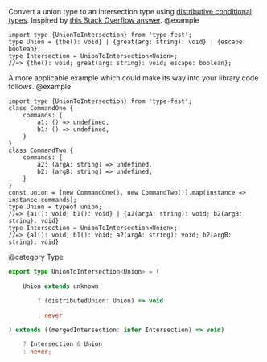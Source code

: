 Convert a union type to an intersection type using [distributive conditional types](https://www.typescriptlang.org/docs/handbook/release-notes/typescript-2-8.html#distributive-conditional-types).
Inspired by [this Stack Overflow answer](https://stackoverflow.com/a/50375286/2172153).
@example

    import type {UnionToIntersection} from 'type-fest';
    type Union = {the(): void} | {great(arg: string): void} | {escape: boolean};
    type Intersection = UnionToIntersection<Union>;
    //=> {the(): void; great(arg: string): void; escape: boolean};

A more applicable example which could make its way into your library code follows.
@example

    import type {UnionToIntersection} from 'type-fest';
    class CommandOne {
        commands: {
            a1: () => undefined,
            b1: () => undefined,
        }
    }
    class CommandTwo {
        commands: {
            a2: (argA: string) => undefined,
            b2: (argB: string) => undefined,
        }
    }
    const union = [new CommandOne(), new CommandTwo()].map(instance => instance.commands);
    type Union = typeof union;
    //=> {a1(): void; b1(): void} | {a2(argA: string): void; b2(argB: string): void}
    type Intersection = UnionToIntersection<Union>;
    //=> {a1(): void; b1(): void; a2(argA: string): void; b2(argB: string): void}

@category Type

``` typescript
export type UnionToIntersection<Union> = (
```

``` typescript
    Union extends unknown
```

``` typescript
        ? (distributedUnion: Union) => void
```

``` typescript
        : never
```

``` typescript
) extends ((mergedIntersection: infer Intersection) => void)
```

``` typescript
    ? Intersection & Union
    : never;
```